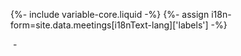 {%- include variable-core.liquid -%}
{%- assign i18n-form=site.data.meetings[i18nText-lang]['labels'] -%}

<tr>
        <td><a class="edit" href=""><span class="glyphicon glyphicon-edit" aria-hidden="true"></span></a></td>
        <td><a class="btn btn-primary web" href="#"><span class="title"></span></a></td>
        <td><span class="start date"></span>&nbsp;-&nbsp;<span class="end date"></span></td>
        <td class="contact"></td>
        <td class="address"></td>
        <td class="phone"></td>
        <td class="email"></td>
        <td class="proceedings"></td>
        <td class="keywords"></td>
        <td class="meeting-number"></td>
</tr>